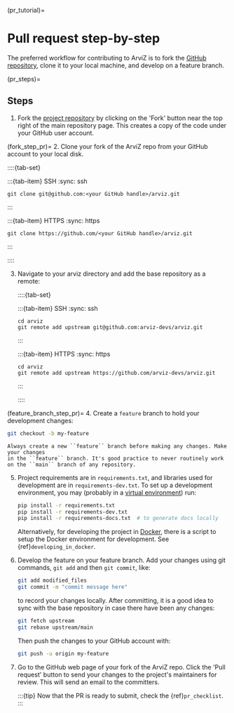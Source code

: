 (pr_tutorial)=
# Pull request step-by-step

The preferred workflow for contributing to ArviZ is to fork
the [GitHub repository](https://github.com/arviz-devs/arviz/),
clone it to your local machine, and develop on a feature branch.

(pr_steps)=
## Steps

1. Fork the [project repository](https://github.com/arviz-devs/arviz/) by clicking on the 'Fork' button near the top right of the main repository page. This creates a copy of the code under your GitHub user account.

(fork_step_pr)=
2. Clone your fork of the ArviZ repo from your GitHub account to your local disk.

   ::::{tab-set}

   :::{tab-item} SSH
   :sync: ssh

   ```
   git clone git@github.com:<your GitHub handle>/arviz.git
   ```
   :::

   :::{tab-item} HTTPS
   :sync: https

   ```
   git clone https://github.com/<your GitHub handle>/arviz.git
   ```
   :::

   ::::

3. Navigate to your arviz directory and add the base repository as a remote:

   ::::{tab-set}

   :::{tab-item} SSH
   :sync: ssh

   ```
   cd arviz
   git remote add upstream git@github.com:arviz-devs/arviz.git
   ```
   :::

   :::{tab-item} HTTPS
   :sync: https

   ```
   cd arviz
   git remote add upstream https://github.com/arviz-devs/arviz.git
   ```
   :::

   ::::

(feature_branch_step_pr)=
4. Create a ``feature`` branch to hold your development changes:

   ```bash
   git checkout -b my-feature
   ```

   ```{warning}
   Always create a new ``feature`` branch before making any changes. Make your changes
   in the ``feature`` branch. It's good practice to never routinely work on the ``main`` branch of any repository.
   ```

5. Project requirements are in ``requirements.txt``, and libraries used for development are in ``requirements-dev.txt``.  To set up a development environment, you may (probably in a [virtual environment](https://docs.python-guide.org/dev/virtualenvs/)) run:

   ```bash
   pip install -r requirements.txt
   pip install -r requirements-dev.txt
   pip install -r requirements-docs.txt  # to generate docs locally
   ```

   Alternatively, for developing the project in [Docker](https://docs.docker.com/), there is a script to setup the Docker environment for development. See {ref}`developing_in_docker`.

6. Develop the feature on your feature branch. Add your changes using git commands, ``git add`` and then ``git commit``, like:

   ```bash
   git add modified_files
   git commit -m "commit message here"
   ```

   to record your changes locally.
   After committing, it is a good idea to sync with the base repository in case there have been any changes:
   ```bash
   git fetch upstream
   git rebase upstream/main
   ```

   Then push the changes to your GitHub account with:

   ```bash
   git push -u origin my-feature
   ```

7. Go to the GitHub web page of your fork of the ArviZ repo. Click the 'Pull request' button to send your changes to the project's maintainers for review. This will send an email to the committers.

   :::{tip}
   Now that the PR is ready to submit, check the {ref}`pr_checklist`.
   :::
